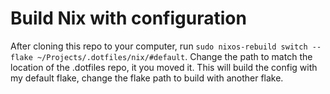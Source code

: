 # Build Nix with configuration

After cloning this repo to your computer, run `sudo nixos-rebuild switch --flake ~/Projects/.dotfiles/nix/#default`.
Change the path to match the location of the .dotfiles repo, it you moved it.
This will build the config with my default flake, change the flake path to build with another flake.
